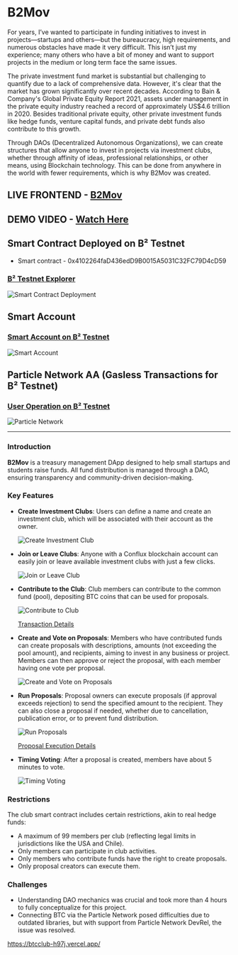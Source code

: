 # B2Mov

For years, I’ve wanted to participate in funding initiatives to invest in projects—startups and others—but the bureaucracy, high requirements, and numerous obstacles have made it very difficult. This isn’t just my experience; many others who have a bit of money and want to support projects in the medium or long term face the same issues.

The private investment fund market is substantial but challenging to quantify due to a lack of comprehensive data. However, it's clear that the market has grown significantly over recent decades. According to Bain & Company's Global Private Equity Report 2021, assets under management in the private equity industry reached a record of approximately US$4.6 trillion in 2020. Besides traditional private equity, other private investment funds like hedge funds, venture capital funds, and private debt funds also contribute to this growth.

Through DAOs (Decentralized Autonomous Organizations), we can create structures that allow anyone to invest in projects via investment clubs, whether through affinity of ideas, professional relationships, or other means, using Blockchain technology. This can be done from anywhere in the world with fewer requirements, which is why B2Mov was created.

## LIVE FRONTEND - [B2Mov](https://btcclub-h97j.vercel.app/)

## DEMO VIDEO - [Watch Here](https://youtu.be/FTeX02Gme5s?si=WKJdaV-7_yOkeT8B)

## Smart Contract Deployed on B² Testnet
- Smart contract - 0x4102264faD436edD9B0015A5031C32FC79D4cD59

### [B² Testnet Explorer](https://testnet-explorer.bsquared.network/address/0x4102264faD436edD9B0015A5031C32FC79D4cD59)

![Smart Contract Deployment](https://github.com/user-attachments/assets/85bf7b35-159a-4ced-8255-25b6cd825533)

## Smart Account

### [Smart Account on B² Testnet](https://testnet-explorer.bsquared.network/address/0x2eD46De2217B43E19cc4522490ebb23ef824E104)

![Smart Account](https://github.com/user-attachments/assets/ef92a60d-d04d-44cf-b0ae-3fed7c7fbe1e)

## Particle Network AA (Gasless Transactions for B² Testnet)

### [User Operation on B² Testnet](https://testnet-explorer.bsquared.network/op/0x4600cbf5b6ac6e36d237e17563474f8d71ff5e7ca2be935e2175616d79bbba47)

![Particle Network](https://github.com/user-attachments/assets/406d8f68-b969-4f40-84d9-3762572605a6)

---

### Introduction

**B2Mov** is a treasury management DApp designed to help small startups and students raise funds. All fund distribution is managed through a DAO, ensuring transparency and community-driven decision-making.

### Key Features

- **Create Investment Clubs**: Users can define a name and create an investment club, which will be associated with their account as the owner.

  ![Create Investment Club](https://github.com/user-attachments/assets/d8f1ba69-cbca-4a51-9f87-bdd28dcbcbaa)

- **Join or Leave Clubs**: Anyone with a Conflux blockchain account can easily join or leave available investment clubs with just a few clicks.

  ![Join or Leave Club](https://github.com/user-attachments/assets/223929ba-65c4-45f0-acee-12c7290a6d3d)

- **Contribute to the Club**: Club members can contribute to the common fund (pool), depositing BTC coins that can be used for proposals.

  ![Contribute to Club](https://github.com/user-attachments/assets/b56eaaf4-d035-4c80-a4a2-720eb608cb50)

  [Transaction Details](https://testnet-explorer.bsquared.network/tx/0x1c967db9f6de5e7eff52647a8ccb99dbe177540342552d78b2a91f64caa300ba?tab=overview)

- **Create and Vote on Proposals**: Members who have contributed funds can create proposals with descriptions, amounts (not exceeding the pool amount), and recipients, aiming to invest in any business or project. Members can then approve or reject the proposal, with each member having one vote per proposal.

  ![Create and Vote on Proposals](https://github.com/user-attachments/assets/9fa23907-dbb4-41a0-9604-b659f2116fa9)

- **Run Proposals**: Proposal owners can execute proposals (if approval exceeds rejection) to send the specified amount to the recipient. They can also close a proposal if needed, whether due to cancellation, publication error, or to prevent fund distribution.

  ![Run Proposals](https://github.com/user-attachments/assets/81d7a705-d0c4-4368-830d-208407482531)

  [Proposal Execution Details](https://testnet-explorer.bsquared.network/tx/0x9a9fa97fb3eec622a41c39f27263e05c9e573537acf3360ea1cbeba70cbdf58b?tab=overview)

- **Timing Voting**: After a proposal is created, members have about 5 minutes to vote.

  ![Timing Voting](https://github.com/user-attachments/assets/cf087cf7-9486-4651-bf3f-698336b87281)

### Restrictions

The club smart contract includes certain restrictions, akin to real hedge funds:

- A maximum of 99 members per club (reflecting legal limits in jurisdictions like the USA and Chile).
- Only members can participate in club activities.
- Only members who contribute funds have the right to create proposals.
- Only proposal creators can execute them.

### Challenges

- Understanding DAO mechanics was crucial and took more than 4 hours to fully conceptualize for this project.
- Connecting BTC via the Particle Network posed difficulties due to outdated libraries, but with support from Particle Network DevRel, the issue was resolved.

https://btcclub-h97j.vercel.app/